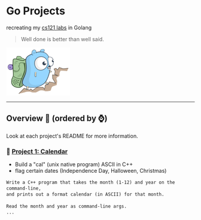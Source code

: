 # Go Projects
recreating my [cs121 labs](https://github.com/samarthdave/cs121h-projects) in Golang

> Well done is better than well said.

![go-hike.png](go-hike.png/)

--------------------------------------

## Overview :helicopter: (ordered by :watch:)

Look at each project's README for more information.

### :calendar: [Project 1: Calendar](project_1/)
- Build a "cal" (unix native program) ASCII in C++
- flag certain dates (Independence Day, Halloween, Christmas)
```
Write a C++ program that takes the month (1-12) and year on the command-line,
and prints out a format calendar (in ASCII) for that month.

Read the month and year as command-line args.
...
```